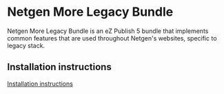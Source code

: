 Netgen More Legacy Bundle
=========================

Netgen More Legacy Bundle is an eZ Publish 5 bundle that implements common features that are used throughout Netgen's websites, specific to legacy stack.

Installation instructions
-------------------------------------

[Installation instructions](Resources/doc/INSTALL.md)
